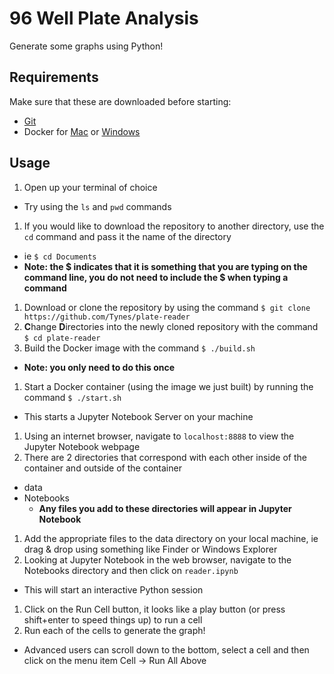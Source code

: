 # 96 Well Plate Analysis

Generate some graphs using Python!

## Requirements

Make sure that these are downloaded before starting:

- [Git](https://git-scm.com/book/en/v2/Getting-Started-Installing-Git)
- Docker for [Mac](https://www.docker.com/docker-mac) or [Windows](https://www.docker.com/docker-windows)

## Usage

1. Open up your terminal of choice
  - Try using the `ls` and `pwd` commands
1. If you would like to download the repository to another directory, use the `cd` command and pass it the name of the directory
  - ie `$ cd Documents`
  - **Note: the $ indicates that it is something that you are typing on the command line, you do not need to include the $ when typing a command**
1. Download or clone the repository by using the command `$ git clone https://github.com/Tynes/plate-reader`
1. **C**hange **D**irectories into the newly cloned repository with the command `$ cd plate-reader`
1. Build the Docker image with the command `$ ./build.sh`
  - **Note: you only need to do this once**
1. Start a Docker container (using the image we just built) by running the command `$ ./start.sh`
  - This starts a Jupyter Notebook Server on your machine
1. Using an internet browser, navigate to `localhost:8888` to view the Jupyter Notebook webpage
1. There are 2 directories that correspond with each other inside of the container and outside of the container
  - data
  - Notebooks
    - **Any files you add to these directories will appear in Jupyter Notebook**
1. Add the appropriate files to the data directory on your local machine, ie drag & drop using something like Finder or Windows Explorer
1. Looking at Jupyter Notebook in the web browser, navigate to the Notebooks directory and then click on `reader.ipynb`
  - This will start an interactive Python session
1. Click on the Run Cell button, it looks like a play button (or press shift+enter to speed things up) to run a cell
1. Run each of the cells to generate the graph!
  - Advanced users can scroll down to the bottom, select a cell and then click on the menu item Cell -> Run All Above

